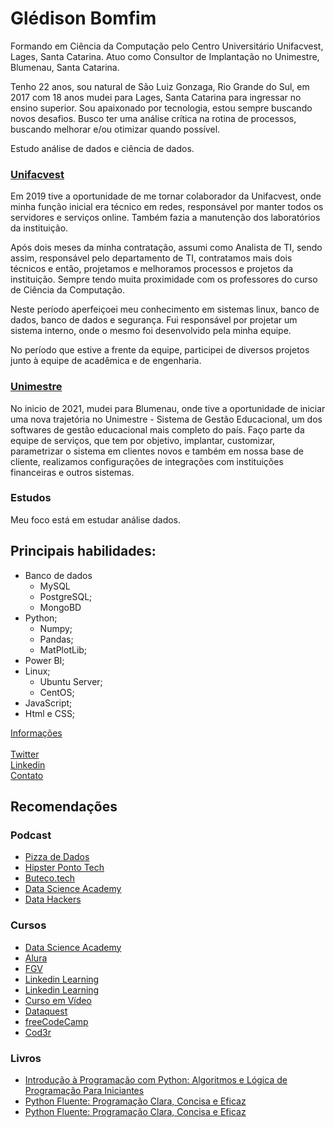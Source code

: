 # Glédison Bomfim

Formando em Ciência da Computação pelo Centro Universitário Unifacvest, Lages, Santa Catarina. Atuo como Consultor de Implantação no Unimestre, Blumenau, Santa Catarina.

Tenho 22 anos, sou natural de São Luiz Gonzaga, Rio Grande do Sul, em 2017 com 18 anos mudei para Lages, Santa Catarina para ingressar no ensino superior. Sou apaixonado por tecnologia, estou sempre buscando novos desafios. Busco ter uma análise crítica na rotina de processos, buscando melhorar e/ou otimizar quando possível. 

Estudo análise de dados e ciência de dados.

### [Unifacvest](https://www.unifacvest.edu.br/inicio)

Em 2019 tive a oportunidade de me tornar colaborador da Unifacvest, onde minha função inicial era técnico em redes, responsável por manter todos os servidores e serviços online. Também fazia a manutenção dos laboratórios da instituição. 

Após dois meses da minha contratação, assumi como Analista de TI, sendo assim, responsável pelo departamento de TI, contratamos mais dois técnicos e então, projetamos e melhoramos processos e projetos da instituição. Sempre tendo muita proximidade com os professores do curso de Ciência da Computação. 

Neste período aperfeiçoei meu conhecimento em sistemas linux, banco de dados, banco de dados e segurança. Fui responsável por projetar um sistema interno, onde o mesmo foi desenvolvido pela minha equipe.

No período que estive a frente da equipe, participei de diversos projetos junto à equipe de acadêmica e de engenharia. 

### [Unimestre](https://www.unimestre.com)

No inicio de 2021, mudei para Blumenau, onde tive a oportunidade de iniciar uma nova trajetória no Unimestre - Sistema de Gestão Educacional, um dos softwares de gestão educacional mais completo do país. Faço parte da equipe de serviços, que tem por objetivo, implantar, customizar, parametrizar o sistema em clientes novos e também em nossa base de cliente, realizamos configurações de integrações com instituições financeiras e outros sistemas. 

### Estudos

Meu foco está em estudar análise dados.

## Principais habilidades:

- Banco de dados
    - MySQL
    - PostgreSQL;
    - MongoBD
- Python;
    - Numpy;
    - Pandas;
    - MatPlotLib;
- Power BI;
- Linux;
    - Ubuntu Server;
    - CentOS;
- JavaScript;
- Html e CSS;

<a href="https://page-info-git-master-gledison-bomfim.vercel.app/" target="blank" >Informações</a> </br>
</br>
<a href="https://twitter.com/gledisonbf" target="blank" >Twitter</a> </br>
<a href="https://www.linkedin.com/in/gledisonbomfim/" target="blank">Linkedin</a></br>
<a href = "mailto: gledisonab@gmail.com">Contato</a></br>

## Recomendações

### Podcast
*   <a href="https://open.spotify.com/show/5k0Ei0MSg5BuiHshr43aSg?si=1JJUHviZTbecCX_EoUAang" target="blank" >Pizza de Dados</a> </br>
*   <a href="https://open.spotify.com/show/2p0Vx75OmfsXktyLBuLuSf?si=QBBxOwXRQHeSRiQdhVVD8A" target="blank" >Hipster Ponto Tech</a> </br>
*   <a href="https://open.spotify.com/show/1oD8x4L9Tzu2hcPRUkfwhh?si=hWVRb404RX2NuBEFBurZ7Q" target="blank" >Buteco.tech</a> </br>
*   <a href="https://open.spotify.com/show/1oD8x4L9Tzu2hcPRUkfwhh?si=hWVRb404RX2NuBEFBurZ7Q" target="blank" >Data Science Academy
</a> </br>
*   <a href="https://open.spotify.com/show/1oMIHOXsrLFENAeM743g93?si=jn0-kPeYRuWh67G5Jp3sSw" target="blank" >Data Hackers</a> </br>

### Cursos
*    <a href="https://www.datascienceacademy.com.br/pages/home" target="blank" >Data Science Academy</a> </br>
*    <a href="https://www.alura.com.br/cursos-online-data-science" target="blank" >Alura</a> </br>
*    <a href="https://educacao-executiva.fgv.br/cursos/online/curta-media-duracao-online/introducao-ciencia-de-dados" target="blank" >FGV</a> </br>
*    <a href="https://www.linkedin.com/learning/paths/torne-se-um-cientista-de-dados" target="blank" >Linkedin Learning</a> </br>
*    <a href="https://www.linkedin.com/learning/paths/torne-se-um-cientista-de-dados" target="blank" >Linkedin Learning</a> </br>
*    <a href="https://www.cursoemvideo.com/" target="blank" >Curso em Vídeo</a> </br>
*    <a href="https://www.dataquest.io/?utm_source=learndatasci" target="blank" >Dataquest</a> </br>
*    <a href="https://www.freecodecamp.org/" target="blank" >freeCodeCamp</a> </br>
*    <a href="https://www.cod3r.com.br/" target="blank" >Cod3r</a> </br>

### Livros
*   <a href="https://www.amazon.com.br/Introdu%C3%A7%C3%A3o-Programa%C3%A7%C3%A3o-com-Python-Algoritmos/dp/8575227181/ref=asc_df_8575227181/?tag=googleshopp00-20&linkCode=df0&hvadid=379748659420&hvpos=&hvnetw=g&hvrand=7127722680530299922&hvpone=&hvptwo=&hvqmt=&hvdev=c&hvdvcmdl=&hvlocint=&hvlocphy=1001698&hvtargid=pla-811137648888&psc=1" target="blank" >Introdução à Programação com Python: Algoritmos e Lógica de Programação Para Iniciantes</a> </br>
*   <a href="https://www.amazon.com.br/Python-Fluente-Programa%C3%A7%C3%A3o-Concisa-Eficaz/dp/857522462X/ref=asc_df_857522462X/?tag=googleshopp00-20&linkCode=df0&hvadid=379792215563&hvpos=&hvnetw=g&hvrand=7127722680530299922&hvpone=&hvptwo=&hvqmt=&hvdev=c&hvdvcmdl=&hvlocint=&hvlocphy=1001698&hvtargid=pla-460804277997&psc=1" target="blank" >Python Fluente: Programação Clara, Concisa e Eficaz</a> </br>
*   <a href="https://www.amazon.com.br/Python-Fluente-Programa%C3%A7%C3%A3o-Concisa-Eficaz/dp/857522462X/ref=asc_df_857522462X/?tag=googleshopp00-20&linkCode=df0&hvadid=379792215563&hvpos=&hvnetw=g&hvrand=7127722680530299922&hvpone=&hvptwo=&hvqmt=&hvdev=c&hvdvcmdl=&hvlocint=&hvlocphy=1001698&hvtargid=pla-460804277997&psc=1" target="blank" >Python Fluente: Programação Clara, Concisa e Eficaz</a> </br>


